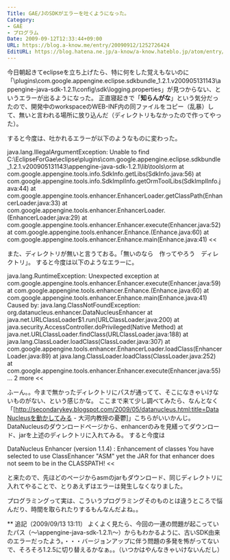 ```yaml
---
Title: GAE/JのSDKがエラーを吐くようになった。
Category:
- GAE
- プログラム
Date: 2009-09-12T12:33:44+09:00
URL: https://blog.a-know.me/entry/20090912/1252726424
EditURL: https://blog.hatena.ne.jp/a-know/a-know.hateblo.jp/atom/entry/12921228815727979953
---
```



今日朝起きてeclipseを立ち上げたら、特に何をした覚えもないのに「\plugins\com.google.appengine.eclipse.sdkbundle_1.2.1.v200905131143\appengine-java-sdk-1.2.1\config\sdk\logging.properties」が見つからない、というエラーが出るようになった。
正直寝起きで「<span style="font-weight:bold;">知らんがな</span>」という気分だったので、開発中のworkspaceのWEB-INF内の同ファイルをコピー（乱暴）して、無いと言われる場所に放り込んだ（ディレクトリもなかったので作ってやった）。

すると今度は、吐かれるエラーが以下のようなものに変わった。


>>
java.lang.IllegalArgumentException: Unable to find C:\EclipseForGae\eclipse\plugins\com.google.appengine.eclipse.sdkbundle_1.2.1.v200905131143\appengine-java-sdk-1.2.1\lib\tools\orm
	at com.google.appengine.tools.info.SdkInfo.getLibs(SdkInfo.java:56)
	at com.google.appengine.tools.info.SdkImplInfo.getOrmToolLibs(SdkImplInfo.java:44)
	at com.google.appengine.tools.enhancer.EnhancerLoader.getClassPath(EnhancerLoader.java:33)
	at com.google.appengine.tools.enhancer.EnhancerLoader.<init>(EnhancerLoader.java:29)
	at com.google.appengine.tools.enhancer.Enhancer.execute(Enhancer.java:52)
	at com.google.appengine.tools.enhancer.Enhance.<init>(Enhance.java:60)
	at com.google.appengine.tools.enhancer.Enhance.main(Enhance.java:41)
<<


また、ディレクトリが無いと言うておる。「無いのなら　作ってやろう　ディレクトリ」。
すると今度は以下のようなエラーに。


>>
java.lang.RuntimeException: Unexpected exception
	at com.google.appengine.tools.enhancer.Enhancer.execute(Enhancer.java:59)
	at com.google.appengine.tools.enhancer.Enhance.<init>(Enhance.java:60)
	at com.google.appengine.tools.enhancer.Enhance.main(Enhance.java:41)
Caused by: java.lang.ClassNotFoundException: org.datanucleus.enhancer.DataNucleusEnhancer
	at java.net.URLClassLoader$1.run(URLClassLoader.java:200)
	at java.security.AccessController.doPrivileged(Native Method)
	at java.net.URLClassLoader.findClass(URLClassLoader.java:188)
	at java.lang.ClassLoader.loadClass(ClassLoader.java:307)
	at com.google.appengine.tools.enhancer.EnhancerLoader.loadClass(EnhancerLoader.java:89)
	at java.lang.ClassLoader.loadClass(ClassLoader.java:252)
	at com.google.appengine.tools.enhancer.Enhancer.execute(Enhancer.java:55)
	... 2 more
<<


ふーん。。今まで無かったディレクトリにパスが通ってて、そこになきゃいけないものがない、という感じかな。
ここまで来て少し調べてみたら、なんとなく「[http://secondarykey.blogspot.com/2009/05/datanucleus.html:title=DataNucleusを動かしてみる - 大河内教授の憂鬱]」こちらがいいかんじ。
DataNucleusのダウンロードページから、enhancerのみを見繕ってダウンロード、jarを上述のディレクトリに入れてみる。
すると今度は


>>
DataNucleus Enhancer (version 1.1.4) : Enhancement of classes
You have selected to use ClassEnhancer "ASM" yet the JAR for that enhancer does not seem to be in the CLASSPATH!
<<


と来たので、先ほどのページからasmのjarもダウンロード、同じディレクトリに入れてやることで、とりあえずはエラーは発生しなくなりました。


プログラミングって実は、こういうプログラミングそのものとは違うところで悩んだり、時間を取られたりするもんなんだよね。。


** 追記（2009/09/13 13:11）
よくよく見たら、今回の一連の問題が起こっていたパス（〜\appengine-java-sdk-1.2.1\〜）からもわかるように、古いSDK由来のエラーだったよう。・・・バージョンアップに伴う問題の多発を怖がってないで、そろそろ1.2.5に切り替えるかなぁ。。（いつかはやんなきゃいけないんだし）


<script src="https://moshi-moshi.moshimo.works/moshimoshi/a_know_blog/20090912-1252726424?title=GAE/J%E3%81%AESDK%E3%81%8C%E3%82%A8%E3%83%A9%E3%83%BC%E3%82%92%E5%90%90%E3%81%8F%E3%82%88%E3%81%86%E3%81%AB%E3%81%AA%E3%81%A3%E3%81%9F%E3%80%82"></script>
